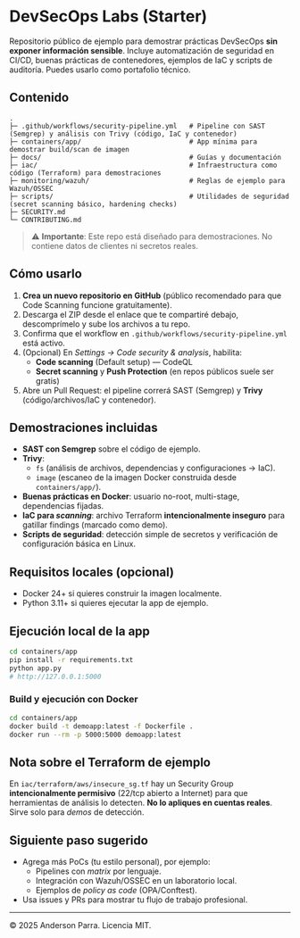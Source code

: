 # DevSecOps Labs (Starter)

Repositorio público de ejemplo para demostrar prácticas DevSecOps **sin exponer información sensible**.
Incluye automatización de seguridad en CI/CD, buenas prácticas de contenedores, ejemplos de IaC
y scripts de auditoría. Puedes usarlo como portafolio técnico.

## Contenido

```
.
├─ .github/workflows/security-pipeline.yml   # Pipeline con SAST (Semgrep) y análisis con Trivy (código, IaC y contenedor)
├─ containers/app/                           # App mínima para demostrar build/scan de imagen
├─ docs/                                     # Guías y documentación
├─ iac/                                      # Infraestructura como código (Terraform) para demostraciones
├─ monitoring/wazuh/                         # Reglas de ejemplo para Wazuh/OSSEC
├─ scripts/                                  # Utilidades de seguridad (secret scanning básico, hardening checks)
├─ SECURITY.md                               
└─ CONTRIBUTING.md
```

> ⚠️ **Importante**: Este repo está diseñado para demostraciones. No contiene datos de clientes ni secretos reales.

## Cómo usarlo

1. **Crea un nuevo repositorio en GitHub** (público recomendado para que Code Scanning funcione gratuitamente).
2. Descarga el ZIP desde el enlace que te compartiré debajo, descomprímelo y sube los archivos a tu repo.
3. Confirma que el workflow en `.github/workflows/security-pipeline.yml` está activo.
4. (Opcional) En *Settings → Code security & analysis*, habilita:
   - **Code scanning** (Default setup) — CodeQL
   - **Secret scanning** y **Push Protection** (en repos públicos suele ser gratis)
5. Abre un Pull Request: el pipeline correrá SAST (Semgrep) y **Trivy** (código/archivos/IaC y contenedor).

## Demostraciones incluidas

- **SAST con Semgrep** sobre el código de ejemplo.
- **Trivy**:
  - `fs` (análisis de archivos, dependencias y configuraciones → IaC).
  - `image` (escaneo de la imagen Docker construida desde `containers/app/`).
- **Buenas prácticas en Docker**: usuario no-root, multi-stage, dependencias fijadas.
- **IaC para *scanning***: archivo Terraform **intencionalmente inseguro** para gatillar findings (marcado como demo).
- **Scripts de seguridad**: detección simple de secretos y verificación de configuración básica en Linux.

## Requisitos locales (opcional)

- Docker 24+ si quieres construir la imagen localmente.
- Python 3.11+ si quieres ejecutar la app de ejemplo.

## Ejecución local de la app

```bash
cd containers/app
pip install -r requirements.txt
python app.py
# http://127.0.0.1:5000
```

### Build y ejecución con Docker

```bash
cd containers/app
docker build -t demoapp:latest -f Dockerfile .
docker run --rm -p 5000:5000 demoapp:latest
```

## Nota sobre el Terraform de ejemplo

En `iac/terraform/aws/insecure_sg.tf` hay un Security Group **intencionalmente permisivo** (22/tcp abierto a Internet) para que herramientas
de análisis lo detecten. **No lo apliques en cuentas reales**. Sirve solo para *demos* de detección.

## Siguiente paso sugerido

- Agrega más PoCs (tu estilo personal), por ejemplo:
  - Pipelines con *matrix* por lenguaje.
  - Integración con Wazuh/OSSEC en un laboratorio local.
  - Ejemplos de *policy as code* (OPA/Conftest).
- Usa issues y PRs para mostrar tu flujo de trabajo profesional.

---

© 2025 Anderson Parra. Licencia MIT.
